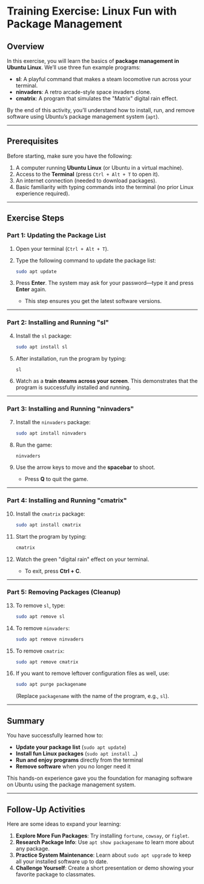 <!-- 
{
  "ID": "2739183746",
  "Title": "Linux Fun with Package Management",
  "Tags": ["Linux", "Ubuntu", "Package Management", "Beginner", "STEM"],
  "Description": "A beginner-friendly exercise to learn Linux package management using sl, ninvaders, and cmatrix as fun examples.",
  "Query": "You are a STEM instructor and training exercise curriculum creator for students aged 12-18. Geneate a training exercise with the following content: Package managment using sl, ninvaders, and cmatrix as examples. The focus area of this exercise is: Linux. The difficulty level of the exercise is: Beginner. The target operating system is:  Ubuntu. Make the exercise clear, positive, detailed, and comprehensive.  Each step of the excercise must be chronologically numbered.  Include a hidden section, an overview section, and a prerequisite section befrore the exercise section.  Include a summary section and a follow-up section after the exercise section. The hidden section is wrapped in an HTML style comment tag and includes the following parameters in json format: ID, Title, Tags, Description, Query, Model, Focus, Level, Date, Links, Filename. Where ID is a randomly generated 32 bit unique ID; Where title is a short title of the exercise; Where Tags is a list of tags associated with the exercise; Where Description is a short overview description of the exercise; Where Query is this query string; Where model is the model and version of this LLM; Where focus is the focus area of this exercise; Where level is the skill level of this exercise; Where date is the current date in the format yyyymmdd; Where Links is a list of helpful web links and resources related to this exercise; Where Filename is a short unique descriptive name for this markdown file.",
  "Model": "GPT-5",
  "Focus": "Linux",
  "Level": "Beginner",
  "Date": "20250910",
  "Links": [
    "https://ubuntu.com/tutorials/command-line-for-beginners",
    "https://help.ubuntu.com/community/AptGet/Howto",
    "https://manpages.ubuntu.com/"
  ],
  "Filename": "linux_package_management_fun_exercise.md"
}
-->

# Training Exercise: Linux Fun with Package Management

## Overview

In this exercise, you will learn the basics of **package management in Ubuntu Linux**. We’ll use three fun example programs:

* **sl**: A playful command that makes a steam locomotive run across your terminal.
* **ninvaders**: A retro arcade-style space invaders clone.
* **cmatrix**: A program that simulates the "Matrix" digital rain effect.

By the end of this activity, you’ll understand how to install, run, and remove software using Ubuntu’s package management system (`apt`).

---

## Prerequisites

Before starting, make sure you have the following:

1. A computer running **Ubuntu Linux** (or Ubuntu in a virtual machine).
2. Access to the **Terminal** (press `Ctrl + Alt + T` to open it).
3. An internet connection (needed to download packages).
4. Basic familiarity with typing commands into the terminal (no prior Linux experience required).

---

## Exercise Steps

### Part 1: Updating the Package List

1. Open your terminal (`Ctrl + Alt + T`).
2. Type the following command to update the package list:

   ```bash
   sudo apt update
   ```
3. Press **Enter**. The system may ask for your password—type it and press **Enter** again.

   * This step ensures you get the latest software versions.

---

### Part 2: Installing and Running "sl"

4. Install the `sl` package:

   ```bash
   sudo apt install sl
   ```
5. After installation, run the program by typing:

   ```bash
   sl
   ```
6. Watch as a **train steams across your screen**. This demonstrates that the program is successfully installed and running.

---

### Part 3: Installing and Running "ninvaders"

7. Install the `ninvaders` package:

   ```bash
   sudo apt install ninvaders
   ```
8. Run the game:

   ```bash
   ninvaders
   ```
9. Use the arrow keys to move and the **spacebar** to shoot.

   * Press **Q** to quit the game.

---

### Part 4: Installing and Running "cmatrix"

10. Install the `cmatrix` package:

    ```bash
    sudo apt install cmatrix
    ```
11. Start the program by typing:

    ```bash
    cmatrix
    ```
12. Watch the green "digital rain" effect on your terminal.

    * To exit, press **Ctrl + C**.

---

### Part 5: Removing Packages (Cleanup)

13. To remove `sl`, type:

    ```bash
    sudo apt remove sl
    ```
14. To remove `ninvaders`:

    ```bash
    sudo apt remove ninvaders
    ```
15. To remove `cmatrix`:

    ```bash
    sudo apt remove cmatrix
    ```
16. If you want to remove leftover configuration files as well, use:

    ```bash
    sudo apt purge packagename
    ```

    (Replace `packagename` with the name of the program, e.g., `sl`).

---

## Summary

You have successfully learned how to:

* **Update your package list** (`sudo apt update`)
* **Install fun Linux packages** (`sudo apt install …`)
* **Run and enjoy programs** directly from the terminal
* **Remove software** when you no longer need it

This hands-on experience gave you the foundation for managing software on Ubuntu using the package management system.

---

## Follow-Up Activities

Here are some ideas to expand your learning:

1. **Explore More Fun Packages**: Try installing `fortune`, `cowsay`, or `figlet`.
2. **Research Package Info**: Use `apt show packagename` to learn more about any package.
3. **Practice System Maintenance**: Learn about `sudo apt upgrade` to keep all your installed software up to date.
4. **Challenge Yourself**: Create a short presentation or demo showing your favorite package to classmates.

